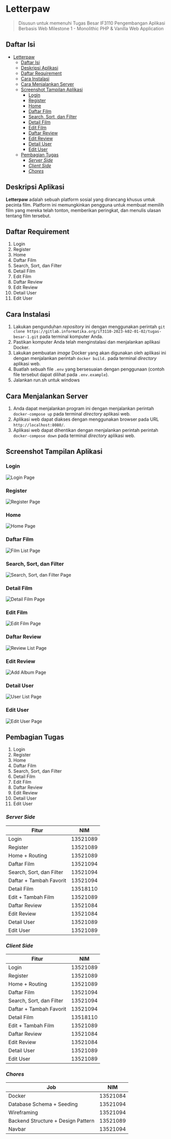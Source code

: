 # Letterpaw

> Disusun untuk memenuhi Tugas Besar IF3110 Pengembangan Aplikasi Berbasis Web
> Milestone 1 - Monolithic PHP & Vanilla Web Application

## Daftar Isi

- [Letterpaw](#letterpaw)
  - [Daftar Isi](#daftar-isi)
  - [Deskripsi Aplikasi](#deskripsi-aplikasi)
  - [Daftar Requirement](#daftar-requirement)
  - [Cara Instalasi](#cara-instalasi)
  - [Cara Menjalankan Server](#cara-menjalankan-server)
  - [Screenshot Tampilan Aplikasi](#screenshot-tampilan-aplikasi)
    - [Login](#login)
    - [Register](#register)
    - [Home](#home)
    - [Daftar Film](#daftar-film)
    - [Search, Sort, dan Filter](#search-sort-dan-filter)
    - [Detail Film](#detail-film)
    - [Edit Film](#edit-film)
    - [Daftar Review](#daftar-review)
    - [Edit Review](#edit-review)
    - [Detail User](#detail-user)
    - [Edit User](#edit-user)
  - [Pembagian Tugas](#pembagian-tugas)
    - [_Server Side_](#server-side)
    - [_Client Side_](#client-side)
    - [_Chores_](#chores)

## Deskripsi Aplikasi

**Letterpaw** adalah sebuah platform sosial yang dirancang khusus untuk pecinta film. Platform ini memungkinkan pengguna untuk membuat memilih film yang mereka telah tonton, memberikan peringkat, dan menulis ulasan tentang film tersebut.

## Daftar Requirement

1. Login
2. Register
3. Home
4. Daftar Film
5. Search, Sort, dan Filter
6. Detail Film
7. Edit Film
8. Daftar Review
9. Edit Review
10. Detail User
11. Edit User

## Cara Instalasi

1. Lakukan pengunduhan _repository_ ini dengan menggunakan perintah `git clone https://gitlab.informatika.org/if3110-2023-k02-01-02/tugas-besar-1.git` pada terminal komputer Anda.
2. Pastikan komputer Anda telah menginstalasi dan menjalankan aplikasi Docker.
3. Lakukan pembuatan _image_ Docker yang akan digunakan oleh aplikasi ini dengan menjalankan perintah `docker build.` pada terminal _directory_ aplikasi web.
4. Buatlah sebuah file `.env` yang bersesuaian dengan penggunaan (contoh file tersebut dapat dilihat pada `.env.example`).
5. Jalankan run.sh untuk windows

## Cara Menjalankan Server

1. Anda dapat menjalankan program ini dengan menjalankan perintah `docker-compose up` pada terminal _directory_ aplikasi web.
2. Aplikasi web dapat diakses dengan menggunakan browser pada URL `http://localhost:8080/`.
3. Aplikasi web dapat dihentikan dengan menjalankan perintah perintah `docker-compose down` pada terminal _directory_ aplikasi web.

## Screenshot Tampilan Aplikasi

### Login

![Login Page](./screenshots/login.png)

### Register

![Register Page](./screenshots/register.png)

### Home

![Home Page](./screenshots/home.png)

### Daftar Film

![Film List Page](./screenshots/list-album-1.png)

### Search, Sort, dan Filter

![Search, Sort, dan Filter Page](./screenshots/search-sort-filter-1.png)

### Detail Film

![Detail Film Page](./screenshots/detail-film.png)

### Edit Film

![Edit Film Page](./screenshots/edit-film.jpg)

### Daftar Review

![Review List Page](./screenshots/detail-review.png)

### Edit Review

![Add Album Page](./screenshots/edit-review.jpg)

### Detail User

![User List Page](./screenshots/detail-user.png)

### Edit User

![Edit User Page](./screenshots/edit-user.jpg)

## Pembagian Tugas

1. Login
2. Register
3. Home
4. Daftar Film
5. Search, Sort, dan Filter
6. Detail Film
7. Edit Film
8. Daftar Review
9. Edit Review
10. Detail User
11. Edit User

### _Server Side_

| Fitur                    | NIM      |
| ------------------------ | -------- |
| Login                    | 13521089 |
| Register                 | 13521089 |
| Home + Routing           | 13521089 |
| Daftar Film              | 13521094 |
| Search, Sort, dan Filter | 13521094 |
| Daftar + Tambah Favorit  | 13521094 |
| Detail Film              | 13518110 |
| Edit + Tambah Film       | 13521089 |
| Daftar Review            | 13521084 |
| Edit Review              | 13521084 |
| Detail User              | 13521089 |
| Edit User                | 13521089 |

### _Client Side_

| Fitur                    | NIM      |
| ------------------------ | -------- |
| Login                    | 13521089 |
| Register                 | 13521089 |
| Home + Routing           | 13521089 |
| Daftar Film              | 13521094 |
| Search, Sort, dan Filter | 13521094 |
| Daftar + Tambah Favorit  | 13521094 |
| Detail Film              | 13518110 |
| Edit + Tambah Film       | 13521089 |
| Daftar Review            | 13521084 |
| Edit Review              | 13521084 |
| Detail User              | 13521089 |
| Edit User                | 13521089 |

### _Chores_

| Job                                | NIM                 |
| ---------------------------------- | ------------------- |
| Docker                             | 13521084            |
| Database Schema + Seeding          | 13521094            |
| Wireframing                        | 13521094            |
| Backend Structure + Design Pattern | 13521089            |
| Navbar                             | 13521094            |